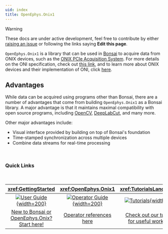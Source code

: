 ```yaml
---
uid: index
title: OpenEphys.Onix1
---
```


> [!Warning]
> These docs are under active development, feel free to contribute by either [raising an issue](https://github.com/bonsai-rx/docs/issues) or following the links saying **Edit this page**.

`OpenEphys.Onix1` is a library that can be used in [Bonsai](https://bonsai-rx.org/) to acquire data from ONIX devices, such as the [ONIX PCIe Acquisition System](https://open-ephys.org/onix/oeps-9006). For more details on the ONI specification, check out [this link](https://open-ephys.github.io/ONI/), and to learn more about ONIX devices and their implementation of ONI, click [here](https://open-ephys.github.io/onix-docs/).

## Advantages

While data can be acquired using programs other than Bonsai, there are a number of advantages that come from building `OpenEphys.Onix1` as a Bonsai library. A major advantage is that it maintains maximal compatibility with open source programs, including [OpenCV](https://opencv.org/), [DeepLabCut](https://www.mackenziemathislab.org/deeplabcut), and many more.

Other major advantages include:
* Visual interface provided by building on top of Bonsai's foundation
* Time-stamped synchronization across multiple devices
* Combine data streams for real-time processing

<br>

### Quick Links
<br>

<div class="quick-links">

| <xref:GettingStarted> | <xref:OpenEphys.Onix1> | <xref:TutorialsLandingPage> |
|:--------------:|:-------------------:|:---------:|
| [![User Guide](images/macbook.svg){width=200}](xref:GettingStarted) | [![Operator Guide](images/books.svg){width=200}](xref:OpenEphys.Onix1) | [![Tutorials](images/running.svg){width=200}](xref:TutorialsLandingPage) |
| [New to Bonsai or <br>OpenEphys.Onix? Start here!](xref:GettingStarted) | [Operator references here](xref:OpenEphys.Onix1) | [Check out our tutorials <br>for useful workflows](xref:TutorialsLandingPage) |

</div>